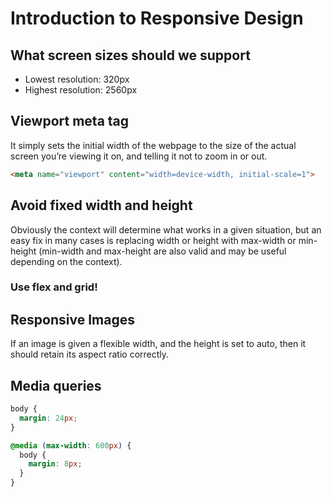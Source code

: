 # Introduction to Responsive Design
## What screen sizes should we support
* Lowest resolution: 320px
* Highest resolution: 2560px

## Viewport meta tag
It simply sets the initial width of the webpage to the size of the actual screen you’re viewing it on, and telling it not to zoom in or out.
```html
<meta name="viewport" content="width=device-width, initial-scale=1">
```
## Avoid fixed width and height
Obviously the context will determine what works in a given situation, but an easy fix in many cases is replacing width or height with max-width or min-height (min-width and max-height are also valid and may be useful depending on the context).

### Use flex and grid!

## Responsive Images
If an image is given a flexible width, and the height is set to auto, then it should retain its aspect ratio correctly.

## Media queries
```css
body {
  margin: 24px;
}

@media (max-width: 600px) {
  body {
    margin: 8px;
  }
}
```

